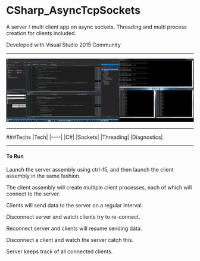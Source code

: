# CSharp_AsyncTcpSockets


A server / multi client app on async sockets. Threading and multi process creation for clients included.

Developed with Visual Studio 2015 Community

---

![Screen Shot](https://github.com/Apollo013/CSharp_AsyncTcpSockets/blob/master/ScreenShot.png?raw=true "Screen shot")

---

###Techs
|Tech|
|----|
|C#|
|Sockets|
|Threading|
|Diagnostics|

---

#### To Run
Launch the server assembly using ctrl-f5, and then launch the client assembly in the same fashion.

The client assembly will create multiple client processes, each of which will connect to the server.

Clients will send data to the server on a regular interval.

Disconnect server and watch clients try to re-connect.

Reconnect server and clients will resume sending data.

Disconnect a client and watch the server catch this.

Server keeps track of all connected clients.
